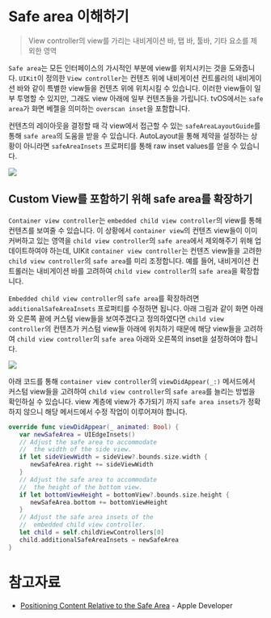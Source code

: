 # Safe area 이해하기
> View controller의 view를 가리는 내비게이션 바, 탭 바, 툴바, 기타 요소를 제외한 영역

`Safe area`는 모든 인터페이스의 가시적인 부분에 view를 위치시키는 것을 도와줍니다. `UIKit`이 정의한 `View controller`는 컨텐츠 위에 내비게이션 컨트롤러의 내비게이션 바와 같이 특별한 view들을 컨텐츠 위에 위치시킬 수 있습니다. 이러한 view들이 일부 투명할 수 있지만, 그래도 view 아래에 일부 컨텐츠들을 가립니다. tvOS에서는 `safe area`가 화면 베젤을 의미하는 `overscan inset`을 포함합니다.

컨텐츠의 레이아웃을 결정할 때 각 view에서 접근할 수 있는 `safeAreaLayoutGuide`를 통해 `safe area`의 도움을 받을 수 있습니다. AutoLayout을 통해 제약을 설정하는 상황이 아니라면 `safeAreaInsets` 프로퍼티를 통해 raw inset values를 얻을 수 있습니다.

![](https://images.velog.io/images/ryan-son/post/9dc18a39-6470-4f5d-af2e-5ead191872e5/image.png)

## Custom View를 포함하기 위해 safe area를 확장하기
`Container view controller`는 `embedded child view controller`의 view를 통해 컨텐츠를 보여줄 수 있습니다. 이 상황에서 `container view`의 컨텐츠 view들이 이미 커버하고 있는 영역을 `child view controller`의 `safe area`에서 제외해주기 위해 업데이트하여야 하는데, UIKit `container view controller`는 컨텐츠 view들을 고려한 `child view controller`의 `safe area`를 미리 조정합니다. 예를 들어, 내비게이션 컨트롤러는 내비게이션 바를 고려하여 `child view controller`의 `safe area`을 확장합니다.

`Embedded child view controller`의 `safe area`를 확장하려면 `additionalSafeAreaInsets` 프로퍼티를 수정하면 됩니다. 아래 그림과 같이 화면 아래와 오른쪽 끝에 커스텀 view들을 보여주겠다고 정의하였다면 `child view controller`의 컨텐츠가 커스텀 view들 아래에 위치하기 때문에 해당 view들을 고려하여 `child view controller`의 `safe area` 아래와 오른쪽의 inset을 설정하여야 합니다.

![](https://images.velog.io/images/ryan-son/post/733617d1-1d98-4a87-afed-5e974cea5b82/image.png)

아래 코드를 통해 `container view controller`의 `viewDidAppear(_:)` 메서드에서 커스텀 view들을 고려하여 `child view controller`의 `safe area`를 늘리는 방법을 확인하실 수 있습니다. view 계층에 view가 추가되기 까지 `safe area insets`가 정확하지 않으니 해당 메서드에서 수정 작업이 이루어져야 합니다.

```swift
override func viewDidAppear(_ animated: Bool) {
   var newSafeArea = UIEdgeInsets()
   // Adjust the safe area to accommodate 
   //  the width of the side view.
   if let sideViewWidth = sideView?.bounds.size.width {
      newSafeArea.right += sideViewWidth
   }
   // Adjust the safe area to accommodate 
   //  the height of the bottom view.
   if let bottomViewHeight = bottomView?.bounds.size.height {
      newSafeArea.bottom += bottomViewHeight
   }
   // Adjust the safe area insets of the 
   //  embedded child view controller.
   let child = self.childViewControllers[0]
   child.additionalSafeAreaInsets = newSafeArea
}
```

# 참고자료
- [Positioning Content Relative to the Safe Area](https://developer.apple.com/documentation/uikit/uiview/positioning_content_relative_to_the_safe_area) - Apple Developer